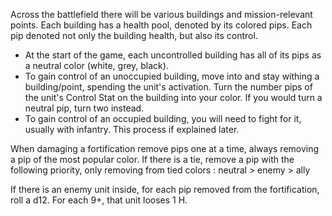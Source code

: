 Across the battlefield there will be various buildings and mission-relevant points.
Each building has a health pool, denoted by its colored pips. Each pip denoted not only the building health, but also its control. 

- At the start of the game, each uncontrolled building has all of its pips as a neutral color (white, grey, black).
- To gain control of an unoccupied building, move into and stay withing a building/point, spending the unit's activation. Turn the number pips of the unit's Control Stat on the building into your color. If you would turn a neutral pip, turn two instead.
- To gain control of an occupied building, you will need to fight for it, usually with infantry. This process if explained later.

When damaging a fortification remove pips one at a time, always removing a pip of the most popular color. If there is a tie, remove a pip with the following priority, only removing from tied colors : neutral > enemy > ally

If there is an enemy unit inside, for each pip removed from the fortification, roll a d12. For each 9+, that unit looses 1 H.